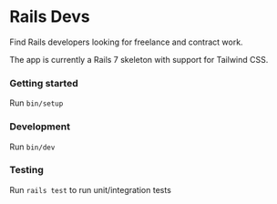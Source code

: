 # Rails Devs

Find Rails developers looking for freelance and contract work.

The app is currently a Rails 7 skeleton with support for Tailwind CSS.

### Getting started

Run `bin/setup`

### Development

Run `bin/dev`

### Testing

Run `rails test` to run unit/integration tests

